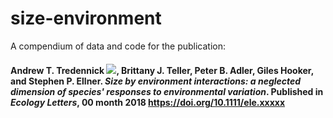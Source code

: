 # size-environment
A compendium of data and code for the publication:

#### Andrew T. Tredennick [![](https://orcid.org/sites/default/files/images/orcid_16x16.png)](https://orcid.org/0000-0003-1254-3339), Brittany J. Teller, Peter B. Adler, Giles Hooker, and Stephen P. Ellner. *Size by environment interactions: a neglected dimension of species' responses to environmental variation*. Published in *Ecology Letters*, 00 month 2018 <https://doi.org/10.1111/ele.xxxxx>
